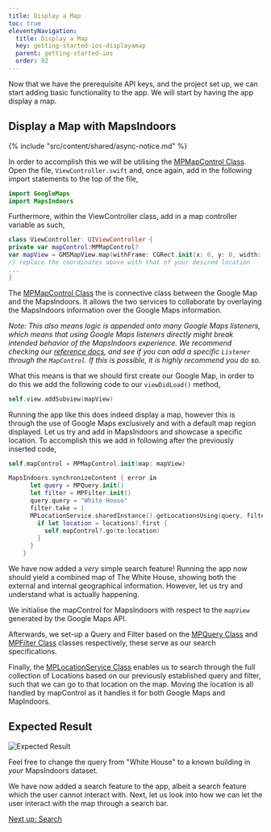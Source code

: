 ```yaml
---
title: Display a Map
toc: true
eleventyNavigation:
  title: Display a Map
  key: getting-started-ios-displayamap
  parent: getting-started-ios
  order: 92
---
```

Now that we have the prerequisite API keys, and the project set up, we can start adding basic functionality to the app. We will start by having the app display a map.

## Display a Map with MapsIndoors

<!-- Overview -->
{% include "src/content/shared/async-notice.md" %}

In order to accomplish this we will be utilising the [MPMapControl Class](https://app.mapsindoors.com/mapsindoors/reference/ios/v3/interface_m_p_map_control.html). Open the file, `ViewController.swift` and, once again, add in the following import statements to the top of the file,

```swift
import GoogleMaps  
import MapsIndoors
```

Furthermore, within the ViewController class, add in a map controller variable as such,

```swift
class ViewController: UIViewController {
private var mapControl:MPMapControl?
var mapView = GMSMapView.map(withFrame: CGRect.init(x: 0, y: 0, width: UIScreen.main.bounds.width, height: UIScreen.main.bounds.height), camera: GMSCameraPosition(target: CLLocationCoordinate2D(latitude: 50, longitude: 50), zoom: 10))
// replace the coordinates above with that of your desired location
...
}
```  

The [MPMapControl Class](https://app.mapsindoors.com/mapsindoors/reference/ios/v3/interface_m_p_map_control.html) the is connective class between the Google Map and the MapsIndoors. It allows the two services to collaborate by overlaying the MapsIndoors information over the Google Maps information.

*Note: This also means logic is appended onto many Google Maps listeners, which means that using Google Maps listeners directly might break intended behavior of the MapsIndoors experience. We recommend checking our [reference docs](https://app.mapsindoors.com/mapsindoors/reference/ios/v3/index.html), and see if you can add a specific `Listener` through the `MapControl`. If this is possible, it is highly recommend you do so.*

What this means is that we should first create our Google Map, in order to do this we add the following code to our `viewDidLoad()` method,

```swift
self.view.addSubview(mapView)
```

Running the app like this does indeed display a map, however this is through the use of Google Maps exclusively and with a default map region displayed. Let us try and add in MapsIndoors and showcase a specific location. To accomplish this we add in following after the previously inserted code,

```swift
self.mapControl = MPMapControl.init(map: mapView)

MapsIndoors.synchronizeContent { error in
      let query = MPQuery.init()
      let filter = MPFilter.init()
      query.query = "White House"
      filter.take = 1
      MPLocationService.sharedInstance().getLocationsUsing(query, filter: filter) { (locations, error) in
        if let location = locations?.first {
          self.mapControl?.go(to:location)
        }
      }
    }
```

We have now added a *very* simple search feature! Running the app now should yield a combined map of The White House, showing both the external and internal geographical information. However, let us try and understand what is actually happening.

We initialise the mapControl for MapsIndoors with respect to the `mapView` generated by the Google Maps API.

Afterwards, we set-up a Query and Filter based on the [MPQuery Class](https://app.mapsindoors.com/mapsindoors/reference/ios/v3/interface_m_p_query.html#a9da8ff62b6d17e45403b9005c73e811f) and [MPFilter Class](https://app.mapsindoors.com/mapsindoors/reference/ios/v3/interface_m_p_filter.html) classes respectively, these serve as our search specifications.

Finally, the [MPLocationService Class](https://app.mapsindoors.com/mapsindoors/reference/ios/v3/interface_m_p_location_service.html#a140844121a239dcf1709210e1723c312) enables us to search through the full collection of Locations based on our previously established query and filter, such that we can go to that location on the map. Moving the location is all handled by mapControl as it handles it for both Google Maps and MapIndoors.

## Expected Result

![Expected Result](/assets/ios/getting-started/er_display-a-map.png)

Feel free to change the query from "White House" to a known building in *your* MapsIndoors dataset.

We have now added a search feature to the app, albeit a search feature which the user cannot interact with. Next, let us look into how we can let the user interact with the map through a search bar.

<p class="next-article"><a class="mi-button mi-button--outline" href="{{ site.url }}/content/getting-started/ios/search/">Next up: Search</a></p>
